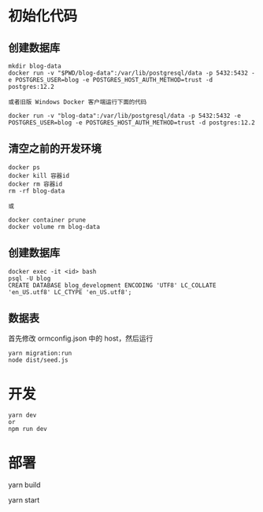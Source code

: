 # 初始化代码
## 创建数据库
```
mkdir blog-data
docker run -v "$PWD/blog-data":/var/lib/postgresql/data -p 5432:5432 -e POSTGRES_USER=blog -e POSTGRES_HOST_AUTH_METHOD=trust -d postgres:12.2

或者旧版 Windows Docker 客户端运行下面的代码

docker run -v "blog-data":/var/lib/postgresql/data -p 5432:5432 -e POSTGRES_USER=blog -e POSTGRES_HOST_AUTH_METHOD=trust -d postgres:12.2
```


## 清空之前的开发环境
```
docker ps
docker kill 容器id
docker rm 容器id
rm -rf blog-data

或

docker container prune 
docker volume rm blog-data
```

## 创建数据库
```
docker exec -it <id> bash
psql -U blog
CREATE DATABASE blog_development ENCODING 'UTF8' LC_COLLATE 'en_US.utf8' LC_CTYPE 'en_US.utf8';
```

## 数据表
首先修改 ormconfig.json 中的 host，然后运行
```
yarn migration:run
node dist/seed.js
```

# 开发
```
yarn dev
or
npm run dev
```

# 部署
yarn build

yarn start
